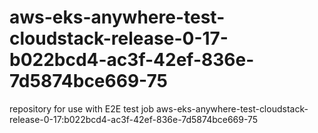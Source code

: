 # aws-eks-anywhere-test-cloudstack-release-0-17-b022bcd4-ac3f-42ef-836e-7d5874bce669-75
repository for use with E2E test job aws-eks-anywhere-test-cloudstack-release-0-17:b022bcd4-ac3f-42ef-836e-7d5874bce669-75
